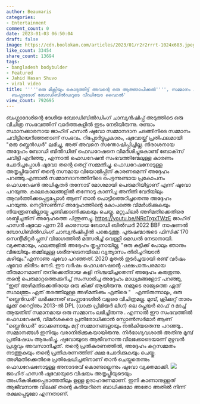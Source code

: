 ```yaml
---
author: Beaumaris
categories:
- Entertainment
comment_count: 0
date: 2023-01-03 06:50:04
draft: false
image: https://cdn.boolokam.com/articles/2023/01/r2r2rrrt-1024x683.jpeg
like_count: 33454
share_count: 13694
tags:
- bangladesh bodybulder
- Featured
- Jahid Hasan Shuvo
- viral video
title: '''''ഒരു മിക്സിയും കൊടുത്തിട്ട് അവന്റെ ഒരു ആജ്ഞാപിക്കൽ'''', സമ്മാനം ചവിട്ടിയെറിയുന്ന
  ബംഗ്ലാദേശ് ബോഡിബിൽഡറുടെ വീഡിയോ വൈറൽ'
view_count: 792695
---
```


ബംഗ്ലാദേശിന്റെ ദേശീയ ബോഡിബിൽഡിംഗ് ചാമ്പ്യൻഷിപ്പ് അടുത്തിടെ ഒരു വിചിത്ര സംഭവത്തിന് വാർത്തകളിൽ ഇടം നേടിയിരുന്നു. രണ്ടാം സ്ഥാനക്കാരനായ ജാഹിദ് ഹസൻ ഷുവോ സമ്മാനദാന ചടങ്ങിനിടെ സമ്മാനം ചവിട്ടിയെറിഞ്ഞതാണ് സംഭവം. റിപ്പോർട്ടുപ്രകാരം, ഷുവോയ്ക്ക് പ്രതിഫലമായി "ഒരു ബ്ലെൻഡർ" ലഭിച്ചു, അത് അവനെ സന്തോഷിപ്പിച്ചില്ല. നിരാശനായ അദ്ദേഹം ബോഡി ബിൽഡിങ് ഫെഡറേഷനെ വിമർശിച്ചുകൊണ്ട് ബോക്‌സ് ചവിട്ടി എറിഞ്ഞു , എന്നാൽ ഫെഡറേഷൻ സംഭവത്തിന്മേലുള്ള കാരണം ചോദിച്ചപ്പോൾ ഷുവോ തന്റെ തെറ്റ് സമ്മതിച്ചു. ഫെഡറേഷനോടുള്ള അതൃപ്തിയാണ് തന്റെ നഗ്നമായ വിയോജിപ്പിന് കാരണമെന്ന് അദ്ദേഹം പറഞ്ഞു.എന്നാൽ സമ്മാനദാനത്തിനിടെ പെട്ടന്നുണ്ടായ പ്രകോപനം ഫെഡറേഷൻ അധികൃതർ തന്നോട് മോശമായി പെരുമറിയിട്ടാണ് എന്ന് ഷുവോ പറയുന്നു. കാലാകാലങ്ങളിൽ തന്നോടു കാണിച്ച അനീതി വേദിയിലും ആവർത്തിക്കപ്പെട്ടപ്പോൾ ആണ് താൻ പൊട്ടിത്തെറിച്ചതെന്നു അദ്ദേഹം പറയുന്നു. നെറ്റിസൺസ് അദ്ദേഹത്തിന്റെ കോപത്തെ വിമർശിക്കുകയും നിയന്ത്രണമില്ലായ്മ ചൂണ്ടിക്കാണിക്കുകയും ചെയ്തു. മറ്റുചിലർ അഴിമതിക്കെതിരെ ശബ്ദിച്ചതിന് അദ്ദേഹത്തെ പിന്തുണച്ചു. https://youtu.be/NRcTrgxTWzE ജാഹിദ് ഹസൻ ഷുവോ എന്ന 28 കാരനായ ബോഡി ബിൽഡർ 2022 BBF നാഷണൽ ബോഡിബിൽഡിംഗ് ചാമ്പ്യൻഷിപ്പിൽ പങ്കെടുത്തു. പുരുഷന്മാരുടെ ഫിസിക് 170 സെന്റീമീറ്റർ പ്ലസ് വിഭാഗത്തിൽ മത്സരിച്ച് വെള്ളി മെഡൽ നേടാനായി. വ്യക്തമായും, ഫലങ്ങളിൽ അദ്ദേഹം തൃപ്തനായില്ല, "ഒരു കുട്ടിക്ക് പോലും ഞാനും വിജയിയും തമ്മിലുള്ള ശരീരഘടനയിലെ വ്യത്യാസം തിരിച്ചറിയാൻ കഴിയും."എന്നാണു ഷുവോ പറഞ്ഞത്. 2020 മുതൽ തുടർച്ചയായി രണ്ട് വർഷം ഷുവോ കിരീടം നേടി. ഈ വർഷം ഫെഡറേഷന്റെ പക്ഷപാതപരമായ തീരുമാനമാണ് തനിക്കെതിരായ കളി നിശ്ചയിച്ചതെന്ന് അദ്ദേഹം കരുതുന്നു. തന്റെ പെരുമാറ്റത്തെക്കുറിച്ച് സംസാരിച്ച അദ്ദേഹം മാധ്യമങ്ങളോട് പറഞ്ഞു, “ഇത് അഴിമതിക്കെതിരായ ഒരു കിക്ക് ആയിരുന്നു. നമ്മുടെ രാജ്യത്തെ ഏത് സ്ഥലത്തും ഏത് തരത്തിലുള്ള അഴിമതിക്കും എതിരെ " &nbsp; എന്നിരുന്നാലും, ഒരു "ബ്ലെൻഡർ" ലഭിക്കുന്നത് ബംഗ്ലാദേശിൽ വളരെ വിചിത്രമല്ല. മുമ്പ്, ക്രിക്കറ്റ് താരം ലൂക്ക് റൈറ്റിനും 2013-ൽ DPL (ധാക്ക പ്രീമിയർ ലീഗ്) ലെ പ്ലെയർ ഓഫ് ദ മാച്ച് ആയതിന് സമാനമായ ഒരു സമ്മാനം ലഭിച്ചിരുന്നു . എന്നാൽ ഈ സംഭവത്തിൽ ഫെഡറേഷൻ, വിമർശകരെ പ്രതിരോധിക്കാൻ സ്പോൺസർമാർ ആണ് "ബ്ലെൻഡർ" ടോക്കണായും മറ്റ് സമ്മാനങ്ങളായും നൽകിയതെന്നു പറഞ്ഞു.. സമ്മാനങ്ങൾ ഇനിയും വരാനിരിക്കുകയായിരുന്നു. നിർഭാഗ്യവശാൽ അതിനു മുമ്പ് പ്രതിഷേധം ആരംഭിച്ചു. ഷുവോയുടെ ആജീവനാന്ത വിലക്കോടെയാണ് മുഴുവൻ പ്രശ്നവും അവസാനിച്ചത്. തന്റെ പ്രതികരണത്തിൽ, അദ്ദേഹം കുറ്റസമ്മതം നടത്തുകയും തന്റെ പ്രതികരണത്തിന് ക്ഷമ ചോദിക്കുകയും ചെയ്തു. അഴിമതിക്കെതിരെ പ്രതിഷേധിച്ചതിനാണ് താൻ ചെയ്തതെന്നും ഫെഡറേഷനോടുള്ള അനാദരവ് കൊണ്ടല്ലെന്നും ഷുവോ വ്യക്തമാക്കി. ![](https://cdn.boolokam.com/articles/2023/01/r2r2rrrt-1024x683.jpeg)ജാഹിദ് ഹസൻ ഷുവോയുടെ വിഷയം അതൃപ്തിയുടെയും അംഗീകരിക്കപ്പെടാത്തതിലും ഉള്ള ഉദാഹരണമാണ്. ഇനി കാണാനുള്ളത് ആജീവനാന്ത വിലക്ക് തന്റെ കരിയറിനെ ബാധിക്കുമോ അതോ അതിൽ നിന്ന് രക്ഷപ്പെടുമോ എന്നതാണ്.